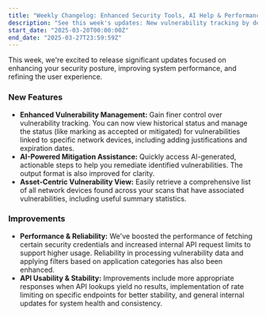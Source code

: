 ```yaml
---
title: "Weekly Changelog: Enhanced Security Tools, AI Help & Performance Boosts"
description: "See this week's updates: New vulnerability tracking by device, AI mitigation help, and important performance & reliability enhancements across the platform."
start_date: "2025-03-20T00:00:00Z"
end_date: "2025-03-27T23:59:59Z"
---
```


This week, we're excited to release significant updates focused on enhancing your security posture, improving system performance, and refining the user experience.

### New Features

*   **Enhanced Vulnerability Management:** Gain finer control over vulnerability tracking. You can now view historical status and manage the status (like marking as accepted or mitigated) for vulnerabilities linked to specific network devices, including adding justifications and expiration dates.
*   **AI-Powered Mitigation Assistance:** Quickly access AI-generated, actionable steps to help you remediate identified vulnerabilities. The output format is also improved for clarity.
*   **Asset-Centric Vulnerability View:** Easily retrieve a comprehensive list of all network devices found across your scans that have associated vulnerabilities, including useful summary statistics.

### Improvements

*   **Performance & Reliability:** We've boosted the performance of fetching certain security credentials and increased internal API request limits to support higher usage. Reliability in processing vulnerability data and applying filters based on application categories has also been enhanced.
*   **API Usability & Stability:** Improvements include more appropriate responses when API lookups yield no results, implementation of rate limiting on specific endpoints for better stability, and general internal updates for system health and consistency.
